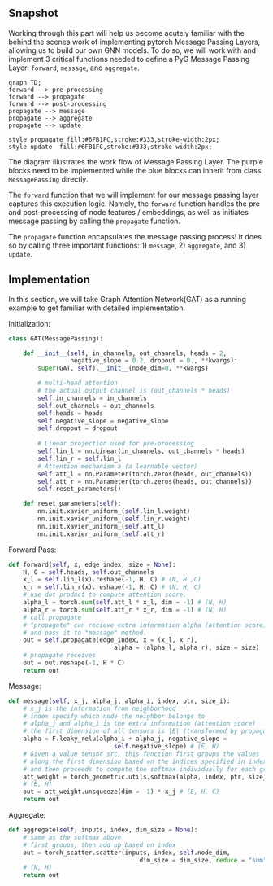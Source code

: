 ## Snapshot

Working through this part will help us become acutely familiar with the behind the scenes work of implementing pytorch Message Passing Layers, allowing us to build our own GNN models. To do so, we will work with and implement $3$ critical functions needed to define a PyG Message Passing Layer: `forward`, `message`, and `aggregate`.

```mermaid
graph TD;
forward --> pre-processing
forward --> propagate
forward --> post-processing
propagate --> message
propagate --> aggregate
propagate --> update

style propagate fill:#6FB1FC,stroke:#333,stroke-width:2px;
style update  fill:#6FB1FC,stroke:#333,stroke-width:2px;

```

The diagram illustrates the work flow of Message Passing Layer. The purple blocks need to be implemented while the blue blocks can inherit from class `MessagePassing` directly. 

The `forward` function that we will implement for our message passing layer captures this execution logic. Namely, the `forward` function handles the pre and post-processing of node features / embeddings, as well as initiates message passing by calling the `propagate` function.

The `propagate` function encapsulates the message passing process! It does so by calling three important functions: 1) `message`, 2) `aggregate`, and 3) `update`.

## Implementation

In this section, we will take Graph Attention Network(GAT) as a running example to get familiar with detailed implementation. 

Initialization: 

```python
class GAT(MessagePassing):

    def __init__(self, in_channels, out_channels, heads = 2,
                 negative_slope = 0.2, dropout = 0., **kwargs):
        super(GAT, self).__init__(node_dim=0, **kwargs)

        # multi-head attention 
        # the actual output channel is (out_channels * heads)
        self.in_channels = in_channels
        self.out_channels = out_channels
        self.heads = heads
        self.negative_slope = negative_slope
        self.dropout = dropout
        
        # Linear projection used for pre-processing
        self.lin_l = nn.Linear(in_channels, out_channels * heads)
        self.lin_r = self.lin_l
        # Attention mechanism a (a learnable vector)
        self.att_l = nn.Parameter(torch.zeros(heads, out_channels))
        self.att_r = nn.Parameter(torch.zeros(heads, out_channels))
        self.reset_parameters()

    def reset_parameters(self):
        nn.init.xavier_uniform_(self.lin_l.weight)
        nn.init.xavier_uniform_(self.lin_r.weight)
        nn.init.xavier_uniform_(self.att_l)
        nn.init.xavier_uniform_(self.att_r)
```

Forward Pass: 

```python
def forward(self, x, edge_index, size = None):
	H, C = self.heads, self.out_channels
	x_l = self.lin_l(x).reshape(-1, H, C) # (N, H ,C)
	x_r = self.lin_r(x).reshape(-1, H, C) # (N, H, C)
	# use dot product to compute attention score. 
	alpha_l = torch.sum(self.att_l * x_l, dim = -1) # (N, H)
	alpha_r = torch.sum(self.att_r * x_r, dim = -1) # (N, H)
	# call propagate
	# "propagate" can recieve extra information alpha (attention score)
	# and pass it to "message" method. 
	out = self.propagate(edge_index, x = (x_l, x_r), 
                             alpha = (alpha_l, alpha_r), size = size)
	# propagate receives 
	out = out.reshape(-1, H * C)
	return out
```

Message:

```python
def message(self, x_j, alpha_j, alpha_i, index, ptr, size_i):
	# x_j is the information from neighborhood
	# index specify which node the neighbor belongs to
	# alpha_j and alpha_i is the extra information (attention score)
	# the first dimension of all tensors is |E| (transformed by propagate)
	alpha = F.leaky_relu(alpha_i + alpha_j, negative_slope =
                             self.negative_slope) # (E, H)
	# Given a value tensor src, this function first groups the values
	# along the first dimension based on the indices specified in index,
	# and then proceeds to compute the softmax individually for each group
	att_weight = torch_geometric.utils.softmax(alpha, index, ptr, size_i)
    # (E, H)
	out = att_weight.unsqueeze(dim = -1) * x_j # (E, H, C)
	return out
```

Aggregate: 

```python
def aggregate(self, inputs, index, dim_size = None):
    # same as the softmax above 
    # first groups, then add up based on index 
	out = torch_scatter.scatter(inputs, index, self.node_dim, 
                                    dim_size = dim_size, reduce = "sum")
    # (N, H)
    return out 
```

